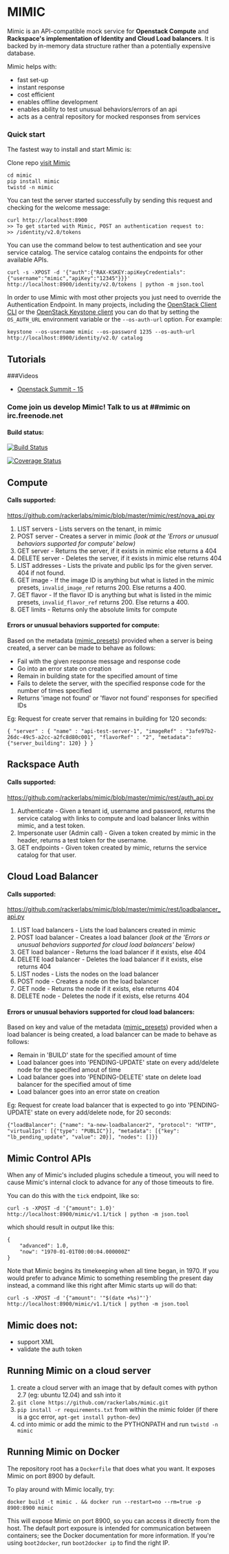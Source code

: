# MIMIC #

Mimic is an API-compatible mock service for  __Openstack Compute__ and __Rackspace's implementation of Identity and Cloud Load balancers__. It is backed by in-memory data structure rather than a potentially expensive database.

Mimic helps with:
* fast set-up
* instant response
* cost efficient
* enables offline development
* enables ability to test unusual behaviors/errors of an api
* acts as a central repository for mocked responses from services

### Quick start

The fastest way to install and start Mimic is:

Clone repo [visit Mimic](https://github.com/rackerlabs/mimic) 

    cd mimic
    pip install mimic
    twistd -n mimic


You can test the server started successfully by sending this request and checking for the
welcome message:

    curl http://localhost:8900
    >> To get started with Mimic, POST an authentication request to:
    >> /identity/v2.0/tokens

You can use the command below to test authentication and see your service catalog. The service catalog contains the endpoints for other available APIs.

    curl -s -XPOST -d '{"auth":{"RAX-KSKEY:apiKeyCredentials":{"username":"mimic","apiKey":"12345"}}}' http://localhost:8900/identity/v2.0/tokens | python -m json.tool

In order to use Mimic with most other projects you just need to override the Authentication Endpoint. In many projects, including the [OpenStack Client CLI](https://wiki.openstack.org/wiki/OpenStackClient) or the [OpenStack Keystone client](https://github.com/openstack/python-keystoneclient/) you can do that by setting the `OS_AUTH_URL` environment variable or the `--os-auth-url` option. For example:

    keystone --os-username mimic --os-password 1235 --os-auth-url http://localhost:8900/identity/v2.0/ catalog

## Tutorials
###Videos
- [Openstack Summit - 15](https://www.youtube.com/watch?feature=player_embedded&v=HKUUQme3dwA)

### Come join us develop Mimic! Talk to us at ##mimic on irc.freenode.net ###

#### Build status: ####
[![Build Status](https://travis-ci.org/rackerlabs/mimic.svg?branch=master)](https://travis-ci.org/rackerlabs/mimic)

[![Coverage Status](https://coveralls.io/repos/rackerlabs/mimic/badge.png)](https://coveralls.io/r/rackerlabs/mimic)

## Compute ##

#### Calls supported: ####
https://github.com/rackerlabs/mimic/blob/master/mimic/rest/nova_api.py

1. LIST servers - Lists servers on the tenant, in mimic
2. POST server - Creates a server in mimic *(look at the 'Errors or unusual behaviors supported for compute' below)*
3. GET server - Returns the server, if it exists in mimic else returns a 404
4. DELETE server - Deletes the server, if it exists in mimic else returns 404
5. LIST addresses - Lists the private and public Ips for the given server. 404 if not found.
6. GET image - If the image ID is anything but what is listed in the mimic presets, `invalid_image_ref`
			   returns 200. Else returns a 400.
7. GET flavor - If the flavor ID is anything but what is listed in the mimic presets, `invalid_flavor_ref`
			   returns 200. Else returns a 400.
8. GET limits - Returns only the absolute limits for compute

#### Errors or unusual behaviors supported for compute: ####
Based on the metadata ([mimic_presets](https://github.com/rackerlabs/mimic/blob/master/mimic/canned_responses/mimic_presets.py)) provided when a server is being created, a server can be made to behave as follows:
* Fail with the given response message and response code
* Go into an error state on creation
* Remain in building state for the specified amount of time
* Fails to delete the server, with the specified response code for the number of times specified
* Returns 'image not found' or 'flavor not found' responses for specified IDs

Eg:
Request for create server that remains in building for 120 seconds:

`{
    "server" : {
        "name" : "api-test-server-1",
        "imageRef" : "3afe97b2-26dc-49c5-a2cc-a2fc8d80c001",
        "flavorRef" : "2",
        "metadata": {"server_building": 120}
    }
 }`


## Rackspace Auth ##

#### Calls supported: ####
https://github.com/rackerlabs/mimic/blob/master/mimic/rest/auth_api.py

1. Authenticate - Given a tenant id, username and password, returns the service catalog with links to compute and load balancer links within mimic, and a test token.
2. Impersonate user (Admin call) - Given a token created by mimic in the header, returns a test token for the username.
3. GET endpoints - Given token created by mimic, returns the service catalog for that user.


## Cloud Load Balancer ##

#### Calls supported: ####
https://github.com/rackerlabs/mimic/blob/master/mimic/rest/loadbalancer_api.py

1. LIST load balancers - Lists the load balancers created in mimic
2. POST load balancer - Creates a load balancer *(look at the 'Errors or unusual behaviors supported for cloud load balancers' below)*
3. GET load balancer - Returns the load balancer if it exists, else 404
4. DELETE load balancer - Deletes the load balancer if it exists, else returns 404
5. LIST nodes - Lists the nodes on the load balancer
6. POST node - Creates a node on the load balancer
7. GET node - Returns the node if it exists, else returns 404
8. DELETE node - Deletes the node if it exists, else returns 404

#### Errors or unusual behaviors supported for cloud load balancers: ####
Based on key and value of the metadata ([mimic_presets](https://github.com/rackerlabs/mimic/blob/master/mimic/canned_responses/mimic_presets.py)) provided when a load balancer is being created, a load balancer can be made to behave as follows:
* Remain in 'BUILD' state for the specified amount of time
* Load balancer goes into 'PENDING-UPDATE' state on every add/delete node for the specified amout of time
* Load balancer goes into 'PENDING-DELETE' state on delete load balancer for the specified amout of time
* Load balancer goes into an error state on creation

Eg:
Request for create load balancer that is expected to go into 'PENDING-UPDATE' state on every add/delete
node, for 20 seconds:

`{"loadBalancer": {"name": "a-new-loadbalancer2", "protocol": "HTTP", "virtualIps": [{"type": "PUBLIC"}], "metadata": [{"key": "lb_pending_update", "value": 20}], "nodes": []}}`

## Mimic Control APIs ##

When any of Mimic's included plugins schedule a timeout, you will need to cause
Mimic's internal clock to advance for any of those timeouts to fire.

You can do this with the `tick` endpoint, like so:

    curl -s -XPOST -d '{"amount": 1.0}' http://localhost:8900/mimic/v1.1/tick | python -m json.tool

which should result in output like this:

    {
        "advanced": 1.0,
        "now": "1970-01-01T00:00:04.000000Z"
    }

Note that Mimic begins its timekeeping when all time began, in 1970.
If you would prefer to advance Mimic to something resembling the present day instead, a command like this right after Mimic starts up will do that:

    curl -s -XPOST -d '{"amount": '"$(date +%s)"'}' http://localhost:8900/mimic/v1.1/tick | python -m json.tool


## Mimic does not: ##
* support XML
* validate the auth token

## Running Mimic on a cloud server ##
1. create a cloud server with an image that by default comes with python 2.7 (eg: ubuntu 12.04) and ssh into it
2. `git clone https://github.com/rackerlabs/mimic.git`
3. `pip install -r requirements.txt` from within the mimic folder (if there is a gcc error, `apt-get install python-dev`)
4. cd into mimic or add the mimic to the PYTHONPATH and run `twistd -n mimic`

## Running Mimic on Docker ##

The repository root has a `Dockerfile` that does what you want. It exposes Mimic on port 8900 by default.

To play around with Mimic locally, try:

```
docker build -t mimic . && docker run --restart=no --rm=true -p 8900:8900 mimic
```

This will expose Mimic on port 8900, so you can access it directly from the host. The default port exposure is intended for communication between containers; see the Docker documentation for more information. If you're using `boot2docker`, run `boot2docker ip` to find the right IP.
